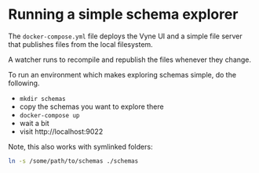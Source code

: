 # Running a simple schema explorer
The `docker-compose.yml` file deploys the Vyne UI
and a simple file server that publishes files
from the local filesystem.

A watcher runs to recompile and republish the files whenever
they change.

To run an environment which makes exploring schemas simple, do the following.

 * `mkdir schemas`
 * copy the schemas you want to explore there
 * `docker-compose up`
 * wait a bit
 * visit http://localhost:9022
 
Note, this also works with symlinked
folders:

```bash
ln -s /some/path/to/schemas ./schemas
```
 
